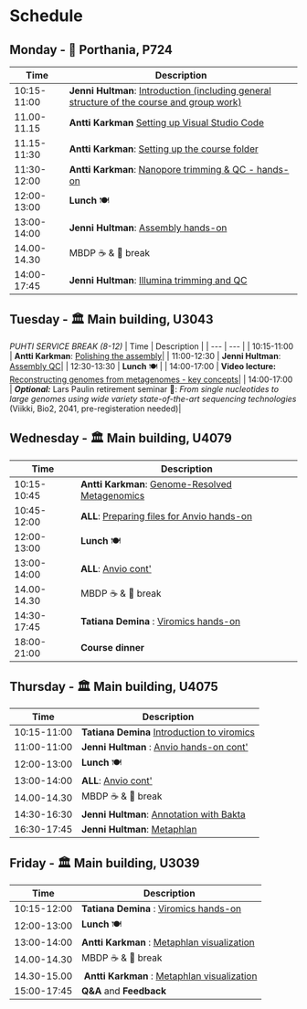 # Schedule

## Monday - :office: Porthania, P724
| Time | Description|
| --- | --- |
| 10:15-11:00 | **Jenni Hultman**: [Introduction (including general structure of the course and group work)](../Lectures/MBDP_MG_introduction_2022.pdf)|
| 11.00-11.15 | **Antti Karkman**  [Setting up Visual Studio Code](README.md#connecting-to-puhti-with-visual-studio-code)
| 11.15-11:30 | **Antti Karkman**: [Setting up the course folder](README.md#setting-up-the-course-folders) |
| 11:30-12:00 | **Antti Karkman**: [Nanopore trimming & QC - hands-on](README.md#qc-and-trimming-for-nanopore-reads) |
| 12:00-13:00 | **Lunch** :plate_with_cutlery: |
| 13:00-14:00 | **Jenni Hultman**: [Assembly hands-on](README.md#metagenomic-assembly-with-metaflye) |
| 14.00-14.30 | MBDP :coffee: & :apple: break |
| 14:00-17:45 | **Jenni Hultman**: [Illumina trimming and QC](README.md#qc-and-trimming-for-illumina-reads) |

## Tuesday - :classical_building: Main building, U3043 
_PUHTI SERVICE BREAK (8-12)_
| Time | Description |
| --- | --- |
| 10:15-11:00 | **Antti Karkman**: [Polishing the assembly](README.md#polishing-long-read-assembly-with-short-read-data)|
| 11:00-12:30 | **Jenni Hultman**: [Assembly QC](README.md#assembly-qc)|
| 12:30-13:30 | **Lunch** :plate_with_cutlery: |
| 14:00-17:00 | **Video lecture:** [Reconstructing genomes from metagenomes - key concepts](https://youtu.be/RjNdHGK4ruo)|
| 14:00-17:00 | _**Optional:**_ Lars Paulin retirement seminar :birthday:: _From single nucleotides to large genomes using wide variety state-of-the-art sequencing technologies_ (Viikki, Bio2, 2041, pre-registeration needed)|


## Wednesday - :classical_building: Main building, U4079
| Time | Description |
| --- | --- |
| 10:15-10:45 | **Antti Karkman**: [Genome-Resolved Metagenomics](../Lectures/genome-resolved-metagenomics.pdf)|
| 10:45-12:00 | **ALL**: [Preparing files for Anvio hands-on](README.md#genome-resolved-metagenomics-with-anvio) |
| 12:00-13:00 | **Lunch** :plate_with_cutlery: |
| 13:00-14:00 | **ALL**: [Anvio cont'](README.md#genome-resolved-metagenomics-with-anvio) 
| 14.00-14.30 | MBDP :coffee: & :apple: break |
| 14:30-17:45 | **Tatiana Demina** : [Viromics hands-on](README.md#pangenomics-with-anvi'o) |
| 18:00-21:00 | **Course dinner** |


## Thursday - :classical_building: Main building, U4075
| Time | Description |
| --- | --- |
| 10:15-11:00 | **Tatiana Demina** [Introduction to viromics](../Lectures/viromics.pdf)|
| 11:00-11:00 | **Jenni Hultman** : [Anvio hands-on cont'](README.md#genome-resolved-metagenomics-with-anvio) |
| 12:00-13:00 | **Lunch** :plate_with_cutlery: |
| 13:00-14:00 | **ALL**: [Anvio cont'](README.md#genome-resolved-metagenomics-with-anvio) |
| 14.00-14.30 | MBDP :coffee: & :apple: break |
| 14:30-16:30 | **Jenni Hultman**: [Annotation with Bakta](README.md#genome-annotation-of-mags-with-bakta)|
| 16:30-17:45 | **Jenni Hultman**: [Metaphlan](README.md#taxonomic-composition-with-metaphlan-using-short-reads)|


## Friday - :classical_building: Main building, U3039
| Time | Description |
| --- | --- |
| 10:15-12:00 | **Tatiana Demina** : [Viromics hands-on](README.md#pangenomics-with-anvi'o) |
| 12:00-13:00 | **Lunch** :plate_with_cutlery: |
| 13:00-14:00 | **Antti Karkman** : [Metaphlan visualization](README.md#visualizing-metaphlan-results-with-r) 
| 14.00-14.30 | MBDP :coffee: & :apple: break |
| 14.30-15.00 | **Antti Karkman** : [Metaphlan visualization](README.md#visualizing-metaphlan-results-with-r) 
| 15:00-17:45 | **Q&A** and  **Feedback**  |
